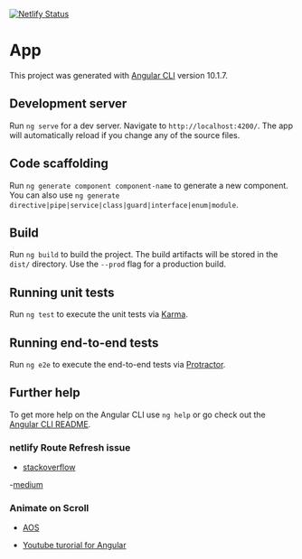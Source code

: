 [![Netlify Status](https://api.netlify.com/api/v1/badges/d890467e-a238-4a2d-8443-cc6644ecd36f/deploy-status)](https://app.netlify.com/sites/xenodochial-sammet-d50063/deploys)

# App

This project was generated with [Angular CLI](https://github.com/angular/angular-cli) version 10.1.7.

## Development server

Run `ng serve` for a dev server. Navigate to `http://localhost:4200/`. The app will automatically reload if you change any of the source files.

## Code scaffolding

Run `ng generate component component-name` to generate a new component. You can also use `ng generate directive|pipe|service|class|guard|interface|enum|module`.

## Build

Run `ng build` to build the project. The build artifacts will be stored in the `dist/` directory. Use the `--prod` flag for a production build.

## Running unit tests

Run `ng test` to execute the unit tests via [Karma](https://karma-runner.github.io).

## Running end-to-end tests

Run `ng e2e` to execute the end-to-end tests via [Protractor](http://www.protractortest.org/).

## Further help

To get more help on the Angular CLI use `ng help` or go check out the [Angular CLI README](https://github.com/angular/angular-cli/blob/master/README.md).

### netlify Route Refresh issue

- [stackoverflow](https://stackoverflow.com/questions/51887581/angular-routing-not-working-on-netlify-on-page-refresh)

-[medium](https://medium.com/@seraya/netlify-redirect-rules-for-angular-6-apps-d9f27ad40449)

### Animate on Scroll

- [AOS](https://michalsnik.github.io/aos/) 

- [Youtube turorial for Angular](https://youtu.be/j3HiTqlYBZk)
